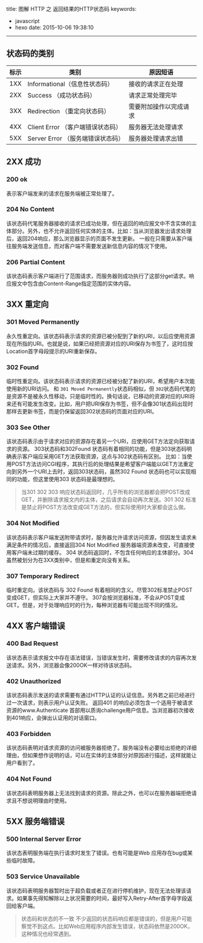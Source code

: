 title: 图解 HTTP 之 返回结果的HTTP状态码
keywords:
- javascript
- hexo
date: 2015-10-06 19:38:10
---
## 状态码的类别
| 标示 | 类别 | 原因短语 |
| ------ | ------ | ----- |
| 1XX | Informational（信息性状态码） | 接收的请求正在处理 |
| 2XX | Success （成功状态码）| 请求正常处理完毕 |
| 3XX | Redirection （重定向状态码）| 需要附加操作以完成请求|
| 4XX | Client Error （客户端错误状态码）| 服务器无法处理请求|
| 5XX | Server Error （服务端错误状态码）| 服务器处理请求出错|
<!--more-->
## 2XX 成功
### 200 ok
表示客户端发来的请求在服务端被正常处理了。
### 204 No Content
该状态码代笔服务器接收的请求已成功处理，但在返回的响应报文中不含实体的主体部分。另外，也不允许返回任何实体的主体。比如：当从浏览器发出请求处理后，返回204响应，那么浏览器显示的页面不发生更新。
一般在只需要从客户端往服务端发送信息，而对客户端不需要发送新信息内容的情况下使用。
### 206 Partial Content
该状态码表示客户端进行了范围请求，而服务器则成功执行了这部分get请求。响应报文中包含由Content-Range指定范围的实体内容。
## 3XX 重定向
### 301 Moved Permanently
永久性重定向。该状态码表示请求的资源已被分配到了新的URI，以后应使用资源现在所指的URI。也就是说，如果已经把资源对应的URI保存为书签了，这时应按Location首字母段提示的URI重新保存。
### 302 Found
临时性重定向。该状态码表示请求的资源已经被分配了新的URI，希望用户本次能使用新的URI访问。
和 `301 Moved Permanently`状态码相似，但 `302`状态码代笔的是资源不是被永久性移动，只是临时性的。换句话说，已移动的资源对应的URI将来还有可能发生改变。比如，用户把URI保存为书签，但不会像301状态码出现时那样去更新书签，而是仍保留返回302状态码的页面对应的URI。
### 303 See Other
该状态码表示由于请求对应的资源存在着另一个URI，应使用GET方法定向获取请求的资源。
303状态码和302Found 状态码有着相同的功能，但是303状态码明确表示客户端应采用GET方法获取资源，这点与302状态码有区别。
比如：当使用POST方法访问CGI程序，其执行后的处理结果是希望客户端能以GET方法重定向到另外一个URI上去时，返回303状态码，虽然302 Found 状态码也可以实现相同的功能，但这里使用303 状态码是最理想的。

> 当301 302 303 响应状态码返回时，几乎所有的浏览器都会把POST改成GET，并删除请求报文内的主体，之后请求会自动再次发送。301 302 标准是禁止将POST方法改变成GET方法的，但实际使用时大家都会这么做。

### 304 Not Modified
该状态码表示客户端发送附带请求时，服务器允许请求访问资源，但因发生请求未满足条件的情况后，直接返回304 Not Modified 服务器端资源未改变，可直接使用客户端未过期的缓存。 304 状态码返回时，不包含任何响应的主体部分。304虽然被划分为在3XX类别中，但是和重定向没有关系。
### 307 Temporary Redirect
临时重定向。该状态码与 302 Found 有着相同的含义。尽管302标准禁止POST变成GET，但实际上大家并不遵守。
307会按浏览器标准，不会从POST变成GET。但是，对于处理响应时的行为，每种浏览器有可能出现不同的情况。
## 4XX 客户端错误
### 400 Bad Request
该状态表示请求报文中存在语法错误，当错误发生时，需要修改请求的内容再次发送请求。另外，浏览器会像200OK一样对待该状态码。
### 402 Unauthorized
该状态码表示发送的请求需要有通过HTTP认证的认证信息。另外若之前已经进行过一次请求，则表示用户认证失败。
返回401 的响应必须包含一个适用于被请求资源的www.Authenticate 首部用以质询challenge用户信息。当浏览器初次接收到401响应，会弹出认证用的对话窗口。
### 403 Forbidden
该状态码表明对请求资源的访问被服务器拒绝了。服务端没有必要给出拒绝的详细理由，但如果想作说明的话，可以在实体的主体部分对原因进行描述，这样就能让用户看到了。
### 404 Not Found
该状态码表明服务器上无法找到请求的资源。除此之外，也可以在服务器端拒绝请求且不想说明理由时使用。
## 5XX 服务端错误
### 500 Internal Server Error
该状态表明服务端在执行请求时发生了错误。也有可能是Web 应用存在bug或某些临时故障。
### 503 Service Unavailable
该状态码表明服务器暂时出于超负载或者正在进行停机维护，现在无法处理该请求。如果事先得知解除以上状况需要的时间，最好写入Retry-After首字母字段返回给客户端。

>状态码和状态的不一致
>不少返回的状态码响应都是错误的，但是用户可能察觉不到这点。比如Web应用程序内部发生错误，状态码依然是200OK，这种情况也经常遇到。


